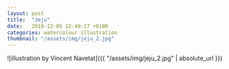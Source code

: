 ```yaml
---
layout: post
title:  "Jeju"
date:   2018-12-05 12:49:27 +0100
categories: watercolour illustration
thumbnail: "/assets/img/jeju_2.jpg"
---
```

![illustration by Vincent Navetat]({{ "/assets/img/jeju_2.jpg" | absolute_url }})

